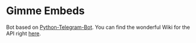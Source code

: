 # Gimme Embeds

Bot based on [Python-Telegram-Bot](https://github.com/python-telegram-bot).
You can find the wonderful Wiki for the API right [here](https://github.com/python-telegram-bot/v13.x-wiki/wiki).
